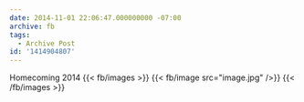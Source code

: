 ```yaml
---
date: 2014-11-01 22:06:47.000000000 -07:00
archive: fb
tags: 
  - Archive Post
id: '1414904807'
---
```


Homecoming 2014
{{< fb/images >}}
{{< fb/image src="image.jpg" />}}
{{< /fb/images >}}
